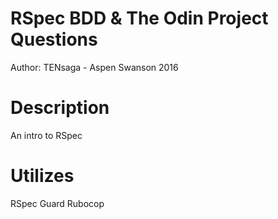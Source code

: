 # RSpec BDD & The Odin Project Questions
Author: TENsaga - Aspen Swanson 2016

# Description
An intro to RSpec

# Utilizes
RSpec
Guard
Rubocop
